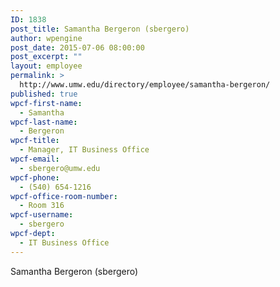 ```yaml
---
ID: 1838
post_title: Samantha Bergeron (sbergero)
author: wpengine
post_date: 2015-07-06 08:00:00
post_excerpt: ""
layout: employee
permalink: >
  http://www.umw.edu/directory/employee/samantha-bergeron/
published: true
wpcf-first-name:
  - Samantha
wpcf-last-name:
  - Bergeron
wpcf-title:
  - Manager, IT Business Office
wpcf-email:
  - sbergero@umw.edu
wpcf-phone:
  - (540) 654-1216
wpcf-office-room-number:
  - Room 316
wpcf-username:
  - sbergero
wpcf-dept:
  - IT Business Office
---
```

Samantha Bergeron (sbergero)
